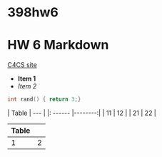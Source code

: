 # 398hw6
# HW 6 Markdown

[C4CS site](https://c4cs.github.io)

+ **Item 1**
+ *Item 2*

```C++
int rand() { return 3;}
```

| Table  |     ---    | 
|: ------ |--------:|
| 11      | 12      |
| 21      | 22      |

| Table        |            |
| :------ |:-------------:|
| 1      | 2 |

